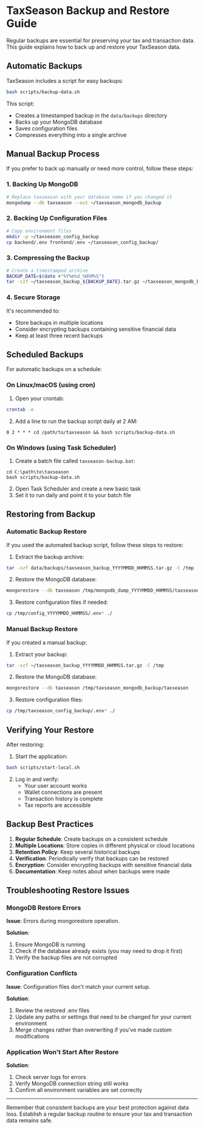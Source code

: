 # TaxSeason Backup and Restore Guide

Regular backups are essential for preserving your tax and transaction data. This guide explains how to back up and restore your TaxSeason data.

## Automatic Backups

TaxSeason includes a script for easy backups:

```bash
bash scripts/backup-data.sh
```

This script:
- Creates a timestamped backup in the `data/backups` directory
- Backs up your MongoDB database
- Saves configuration files
- Compresses everything into a single archive

## Manual Backup Process

If you prefer to back up manually or need more control, follow these steps:

### 1. Backing Up MongoDB

```bash
# Replace taxseason with your database name if you changed it
mongodump --db taxseason --out ~/taxseason_mongodb_backup
```

### 2. Backing Up Configuration Files

```bash
# Copy environment files
mkdir -p ~/taxseason_config_backup
cp backend/.env frontend/.env ~/taxseason_config_backup/
```

### 3. Compressing the Backup

```bash
# Create a timestamped archive
BACKUP_DATE=$(date +"%Y%m%d_%H%M%S")
tar -czf ~/taxseason_backup_${BACKUP_DATE}.tar.gz ~/taxseason_mongodb_backup ~/taxseason_config_backup
```

### 4. Secure Storage

It's recommended to:
- Store backups in multiple locations
- Consider encrypting backups containing sensitive financial data
- Keep at least three recent backups

## Scheduled Backups

For automatic backups on a schedule:

### On Linux/macOS (using cron)

1. Open your crontab:
```bash
crontab -e
```

2. Add a line to run the backup script daily at 2 AM:
```
0 2 * * * cd /path/to/taxseason && bash scripts/backup-data.sh
```

### On Windows (using Task Scheduler)

1. Create a batch file called `taxseason-backup.bat`:
```
cd C:\path\to\taxseason
bash scripts/backup-data.sh
```

2. Open Task Scheduler and create a new basic task
3. Set it to run daily and point it to your batch file

## Restoring from Backup

### Automatic Backup Restore

If you used the automated backup script, follow these steps to restore:

1. Extract the backup archive:
```bash
tar -xzf data/backups/taxseason_backup_YYYYMMDD_HHMMSS.tar.gz -C /tmp
```

2. Restore the MongoDB database:
```bash
mongorestore --db taxseason /tmp/mongodb_dump_YYYYMMDD_HHMMSS/taxseason
```

3. Restore configuration files if needed:
```bash
cp /tmp/config_YYYYMMDD_HHMMSS/.env* ./
```

### Manual Backup Restore

If you created a manual backup:

1. Extract your backup:
```bash
tar -xzf ~/taxseason_backup_YYYYMMDD_HHMMSS.tar.gz -C /tmp
```

2. Restore the MongoDB database:
```bash
mongorestore --db taxseason /tmp/taxseason_mongodb_backup/taxseason
```

3. Restore configuration files:
```bash
cp /tmp/taxseason_config_backup/.env* ./
```

## Verifying Your Restore

After restoring:

1. Start the application:
```bash
bash scripts/start-local.sh
```

2. Log in and verify:
   - Your user account works
   - Wallet connections are present
   - Transaction history is complete
   - Tax reports are accessible

## Backup Best Practices

1. **Regular Schedule**: Create backups on a consistent schedule
2. **Multiple Locations**: Store copies in different physical or cloud locations
3. **Retention Policy**: Keep several historical backups
4. **Verification**: Periodically verify that backups can be restored
5. **Encryption**: Consider encrypting backups with sensitive financial data
6. **Documentation**: Keep notes about when backups were made

## Troubleshooting Restore Issues

### MongoDB Restore Errors

**Issue**: Errors during mongorestore operation.

**Solution**:
1. Ensure MongoDB is running
2. Check if the database already exists (you may need to drop it first)
3. Verify the backup files are not corrupted

### Configuration Conflicts

**Issue**: Configuration files don't match your current setup.

**Solution**:
1. Review the restored .env files
2. Update any paths or settings that need to be changed for your current environment
3. Merge changes rather than overwriting if you've made custom modifications

### Application Won't Start After Restore

**Solution**:
1. Check server logs for errors
2. Verify MongoDB connection string still works
3. Confirm all environment variables are set correctly

---

Remember that consistent backups are your best protection against data loss. Establish a regular backup routine to ensure your tax and transaction data remains safe. 